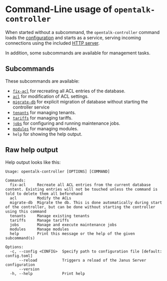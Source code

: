 # Command-Line usage of `opentalk-controller`

When started without a subcommand, the `opentalk-controller` command loads the
[configuration](configuration.md) and starts as a service, serving incoming
connections using the included [HTTP server](http_server.md).

In addition, some subcommands are available for management tasks.

## Subcommands

These subcommands are available:

- [`fix-acl`](acl.md#opentalk-controller-fix-acl-subcommand) for recreating all ACL entries of the database.
- [`acl`](acl.md#opentalk-controller-acl-subcommand) for modification of ACL settings.
- [`migrate-db`](database.md#opentalk-controller-migrate-db-subcommand) for explicit migration of database without starting the controller service
- [`tenants`](tenants.md#opentalk-controller-tenants-subcommand) for managing tenants.
- [`tariffs`](tariffs.md#opentalk-controller-tariffs-subcommand) for managing tariffs.
- [`jobs`](jobs.md#opentalk-controller-jobs-subcommand) for configuring and running maintenance jobs.
- [`modules`](modules.md#opentalk-controller-modules-subcommand) for managing modules.
- `help` for showing the help output.

## Raw help output

Help output looks like this:

<!-- begin:fromfile:text:cli-usage/opentalk-controller-help -->

```text
Usage: opentalk-controller [OPTIONS] [COMMAND]

Commands:
  fix-acl     Recreate all ACL entries from the current database content. Existing entries will not be touched unless the command is told to delete them all beforehand
  acl         Modify the ACLs
  migrate-db  Migrate the db. This is done automatically during start of the controller, but can be done without starting the controller using this command
  tenants     Manage existing tenants
  tariffs     Manage tariffs
  jobs        Manage and execute maintenance jobs
  modules     Manage modules
  help        Print this message or the help of the given subcommand(s)

Options:
  -c, --config <CONFIG>  Specify path to configuration file [default: config.toml]
      --reload           Triggers a reload of the Janus Server configuration
      --version
  -h, --help             Print help
```

<!-- end:fromfile:text:cli-usage/opentalk-controller-help -->

